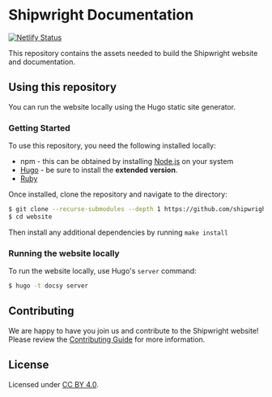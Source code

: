 # Shipwright Documentation

[![Netlify Status](https://api.netlify.com/api/v1/badges/f92d5739-363b-446b-b56e-dfd47a96a1fd/deploy-status)](https://app.netlify.com/sites/shipwright-io/deploys)

This repository contains the assets needed to build the Shipwright website and documentation.

## Using this repository

You can run the website locally using the Hugo static site generator.

### Getting Started

To use this repository, you need the following installed locally:

* npm - this can be obtained by installing [Node.js](https://nodejs.org/en/download/) on your system
* [Hugo](https://gohugo.io/getting-started/installing/) - be sure to install the **extended version**.
* [Ruby](https://www.ruby-lang.org/en/)

Once installed, clone the repository and navigate to the directory:

```bash
$ git clone --recurse-submodules --depth 1 https://github.com/shipwright-io/website.git
$ cd website
```

Then install any additional dependencies by running `make install`

### Running the website locally

To run the website locally, use Hugo's `server` command:

```bash
$ hugo -t docsy server
```

## Contributing

We are happy to have you join us and contribute to the Shipwright website!
Please review the [Contributing Guide](CONTRIBUTING.md) for more information.

## License

Licensed under [CC BY 4.0](LICENSE).
